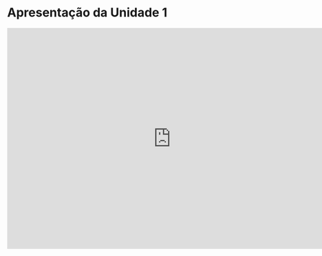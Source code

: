 # Apresentação  da Unidade 1

<iframe width="760" height="515" src="https://www.youtube.com/embed/q58NaI23ZHM" title="Aprensentação de Entrega da Unidade 1, DSPS Skateshop" frameborder="0" allow="accelerometer; autoplay; clipboard-write; encrypted-media; gyroscope; picture-in-picture" allowfullscreen></iframe>
